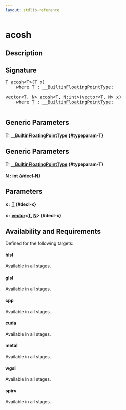 ```yaml
---
layout: stdlib-reference
---
```


# acosh

## Description





## Signature 

<pre>
<a href="/stdlib-reference/global-decls/acosh#typeparam-T" class="code_type">T</a> <a href="/stdlib-reference/global-decls/acosh">acosh</a>&lt;<a href="/stdlib-reference/global-decls/acosh#typeparam-T" class="code_type">T</a>&gt;(<a href="/stdlib-reference/global-decls/acosh#typeparam-T" class="code_type">T</a> <a href="/stdlib-reference/global-decls/acosh#decl-x" class="code_param">x</a>)
    <span class='code_keyword'>where</span> <a href="/stdlib-reference/global-decls/acosh#typeparam-T" class="code_type">T</a> : <a href="/stdlib-reference/interfaces/BuiltinFloatingPointType/index">__BuiltinFloatingPointType</a>;

<a href="/stdlib-reference/types/vector/index">vector</a>&lt;<a href="/stdlib-reference/types/vector/index#typeparam-T" class="code_type">T</a>, <a href="/stdlib-reference/types/vector/index#decl-N" class="code_var">N</a>&gt; <a href="/stdlib-reference/global-decls/acosh">acosh</a>&lt;<a href="/stdlib-reference/global-decls/acosh#typeparam-T" class="code_type">T</a>, <a href="/stdlib-reference/global-decls/acosh#decl-N" class="code_var">N</a>:int&gt;(<a href="/stdlib-reference/types/vector/index">vector</a>&lt;<a href="/stdlib-reference/types/vector/index#typeparam-T" class="code_type">T</a>, <a href="/stdlib-reference/types/vector/index#decl-N" class="code_var">N</a>&gt; <a href="/stdlib-reference/global-decls/acosh#decl-x" class="code_param">x</a>)
    <span class='code_keyword'>where</span> <a href="/stdlib-reference/global-decls/acosh#typeparam-T" class="code_type">T</a> : <a href="/stdlib-reference/interfaces/BuiltinFloatingPointType/index">__BuiltinFloatingPointType</a>;

</pre>

## Generic Parameters

#### T: [\_\_BuiltinFloatingPointType](/stdlib-reference/interfaces/BuiltinFloatingPointType/index) {#typeparam-T}

## Generic Parameters

#### T: [\_\_BuiltinFloatingPointType](/stdlib-reference/interfaces/BuiltinFloatingPointType/index) {#typeparam-T}
#### N  : int {#decl-N}

## Parameters

#### x  : [T](/stdlib-reference/global-decls/acosh#typeparam-T) {#decl-x}
#### x  : [vector](/stdlib-reference/types/vector/index)\<[T](/stdlib-reference/types/vector/index#typeparam-T), [N](/stdlib-reference/types/vector/index#decl-N)\> {#decl-x}

## Availability and Requirements

Defined for the following targets:

#### hlsl
Available in all stages.

#### glsl
Available in all stages.

#### cpp
Available in all stages.

#### cuda
Available in all stages.

#### metal
Available in all stages.

#### wgsl
Available in all stages.

#### spirv
Available in all stages.



